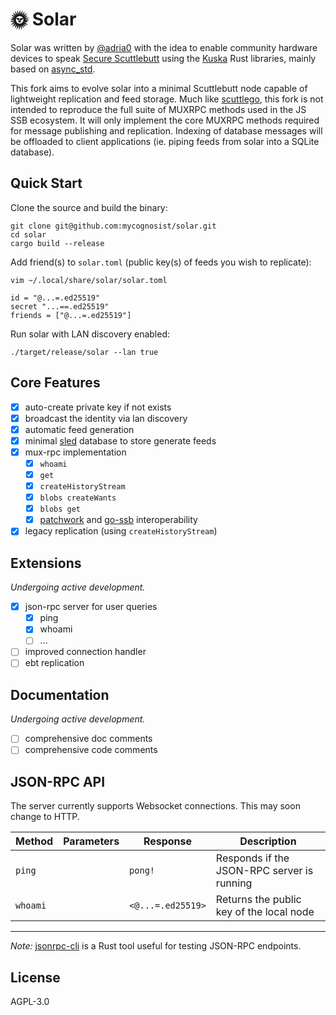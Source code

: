 # 🌞 Solar

Solar was written by [@adria0](https://github.com/adria0) with the idea to 
enable community hardware devices to speak [Secure Scuttlebutt](https://scuttlebutt.nz/)
using the [Kuska](https://github.com/Kuska-ssb) Rust libraries, mainly based on 
[async_std](https://async.rs/).

This fork aims to evolve solar into a minimal Scuttlebutt node capable of 
lightweight replication and feed storage. Much like 
[scuttlego](https://github.com/planetary-social/scuttlego), this fork is not
intended to reproduce the full suite of MUXRPC methods used in the JS SSB
ecosystem. It will only implement the core MUXRPC methods required for 
message publishing and replication. Indexing of database messages will be
offloaded to client applications (ie. piping feeds from solar into a SQLite
database).

## Quick Start

Clone the source and build the binary:

```
git clone git@github.com:mycognosist/solar.git
cd solar
cargo build --release
```

Add friend(s) to `solar.toml` (public key(s) of feeds you wish to replicate):

```
vim ~/.local/share/solar/solar.toml

id = "@...=.ed25519"
secret "...==.ed25519"
friends = ["@...=.ed25519"]
```

Run solar with LAN discovery enabled:

```
./target/release/solar --lan true
```

## Core Features

- [X] auto-create private key if not exists
- [X] broadcast the identity via lan discovery
- [X] automatic feed generation
- [X] minimal [sled](https://github.com/spacejam/sled) database to store generate feeds
- [X] mux-rpc implementation
  - [X] `whoami`
  - [X] `get`
  - [X] `createHistoryStream`
  - [X] `blobs createWants`
  - [X] `blobs get`
  - [X] [patchwork](https://github.com/ssbc/patchwork) and [go-ssb](https://github.com/ssbc/go-ssb) interoperability
- [X] legacy replication (using `createHistoryStream`)

## Extensions

_Undergoing active development._

- [X] json-rpc server for user queries
  - [X] ping
  - [X] whoami
  - [ ] ...
- [ ] improved connection handler
- [ ] ebt replication

## Documentation

_Undergoing active development._

- [ ] comprehensive doc comments
- [ ] comprehensive code comments

## JSON-RPC API

The server currently supports Websocket connections. This may soon change to 
HTTP.

| Method | Parameters | Response | Description |
| --- | --- | --- | --- |
| `ping` | | `pong!` | Responds if the JSON-RPC server is running |
| `whoami` | | `<@...=.ed25519>` | Returns the public key of the local node |

-----

_Note:_ [jsonrpc-cli](https://github.com/monomadic/jsonrpc-cli) is a Rust tool 
useful for testing JSON-RPC endpoints.

## License

AGPL-3.0

